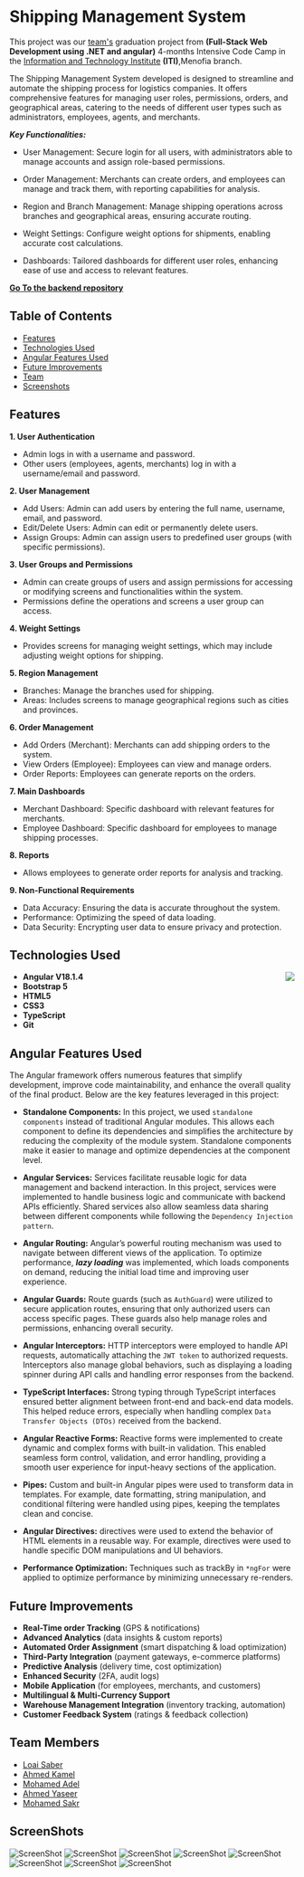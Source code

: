 # Shipping Management System

This project was our [team's](#team-members) graduation project from **(Full-Stack Web Development using .NET and angular)** 4-months Intensive Code Camp in the [Information and Technology Institute](https://iti.gov.eg/home) **(ITI)**,Menofia branch.

The Shipping Management System developed is designed to streamline and automate the shipping process for logistics companies. It offers comprehensive features for managing user roles, permissions, orders, and geographical areas, catering to the needs of different user types such as administrators, employees, agents, and merchants.

**_Key Functionalities:_**

- User Management: Secure login for all users, with administrators able to manage accounts and assign role-based permissions.

- Order Management: Merchants can create orders, and employees can manage and track them, with reporting capabilities for analysis.

- Region and Branch Management: Manage shipping operations across branches and geographical areas, ensuring accurate routing.

- Weight Settings: Configure weight options for shipments, enabling accurate cost calculations.

- Dashboards: Tailored dashboards for different user roles, enhancing ease of use and access to relevant features.

[**Go To the backend repository**](https://github.com/loaisaber07/Shipping-Management)

## Table of Contents

- [Features](#features)
- [Technologies Used](#technologies-used)
- [Angular Features Used](#angular-features-used)
- [Future Improvements](#to-be-added)
- [Team](#team-members)
- [Screenshots](#screenshots)

## Features

**1. User Authentication**

- Admin logs in with a username and password.
- Other users (employees, agents, merchants) log in with a username/email and password.

**2. User Management**

- Add Users: Admin can add users by entering the full name, username, email, and password.
- Edit/Delete Users: Admin can edit or permanently delete users.
- Assign Groups: Admin can assign users to predefined user groups (with specific permissions).

**3. User Groups and Permissions**

- Admin can create groups of users and assign permissions for accessing or modifying screens and functionalities within the system.
- Permissions define the operations and screens a user group can access.

**4. Weight Settings**

- Provides screens for managing weight settings, which may include adjusting weight options for shipping.

**5. Region Management**

- Branches: Manage the branches used for shipping.
- Areas: Includes screens to manage geographical regions such as cities and provinces.

**6. Order Management**

- Add Orders (Merchant): Merchants can add shipping orders to the system.
- View Orders (Employee): Employees can view and manage orders.
- Order Reports: Employees can generate reports on the orders.

**7. Main Dashboards**

- Merchant Dashboard: Specific dashboard with relevant features for merchants.
- Employee Dashboard: Specific dashboard for employees to manage shipping processes.

**8. Reports**

- Allows employees to generate order reports for analysis and tracking.

**9. Non-Functional Requirements**

- Data Accuracy: Ensuring the data is accurate throughout the system.
- Performance: Optimizing the speed of data loading.
- Data Security: Encrypting user data to ensure privacy and protection.

## Technologies Used

<img src="https://skillicons.dev/icons?i=angular,ts,bootstrap,html,css,git&perline=3" align="right" />

- **Angular V18.1.4**
- **Bootstrap 5**
- **HTML5**
- **CSS3**
- **TypeScript**
- **Git**

## Angular Features Used

The Angular framework offers numerous features that simplify development, improve code maintainability, and enhance the overall quality of the final product. Below are the key features leveraged in this project:

- **Standalone Components:** In this project, we used `standalone components` instead of traditional Angular modules. This allows each component to define its dependencies and simplifies the architecture by reducing the complexity of the module system. Standalone components make it easier to manage and optimize dependencies at the component level.

- **Angular Services:** Services facilitate reusable logic for data management and backend interaction. In this project, services were implemented to handle business logic and communicate with backend APIs efficiently. Shared services also allow seamless data sharing between different components while following the `Dependency Injection pattern`.

- **Angular Routing:** Angular’s powerful routing mechanism was used to navigate between different views of the application. To optimize performance, **_lazy loading_** was implemented, which loads components on demand, reducing the initial load time and improving user experience.

- **Angular Guards:** Route guards (such as `AuthGuard`) were utilized to secure application routes, ensuring that only authorized users can access specific pages. These guards also help manage roles and permissions, enhancing overall security.

- **Angular Interceptors:** HTTP interceptors were employed to handle API requests, automatically attaching the `JWT token` to authorized requests. Interceptors also manage global behaviors, such as displaying a loading spinner during API calls and handling error responses from the backend.

- **TypeScript Interfaces:** Strong typing through TypeScript interfaces ensured better alignment between front-end and back-end data models. This helped reduce errors, especially when handling complex `Data Transfer Objects (DTOs)` received from the backend.

- **Angular Reactive Forms:** Reactive forms were implemented to create dynamic and complex forms with built-in validation. This enabled seamless form control, validation, and error handling, providing a smooth user experience for input-heavy sections of the application.

- **Pipes:** Custom and built-in Angular pipes were used to transform data in templates. For example, date formatting, string manipulation, and conditional filtering were handled using pipes, keeping the templates clean and concise.

- **Angular Directives:** directives were used to extend the behavior of HTML elements in a reusable way. For example, directives were used to handle specific DOM manipulations and UI behaviors.

- **Performance Optimization:** Techniques such as trackBy in `*ngFor` were applied to optimize performance by minimizing unnecessary re-renders.

## Future Improvements

- **Real-Time order Tracking** (GPS & notifications)
- **Advanced Analytics** (data insights & custom reports)
- **Automated Order Assignment** (smart dispatching & load optimization)
- **Third-Party Integration** (payment gateways, e-commerce platforms)
- **Predictive Analysis** (delivery time, cost optimization)
- **Enhanced Security** (2FA, audit logs)
- **Mobile Application** (for employees, merchants, and customers)
- **Multilingual & Multi-Currency Support**
- **Warehouse Management Integration** (inventory tracking, automation)
- **Customer Feedback System** (ratings & feedback collection)

## Team Members

- [Loai Saber](https://github.com/loaisaber07)
- [Ahmed Kamel](https://github.com/AKR045)
- [Mohamed Adel](https://github.com/mohamedadel26)
- [Ahmed Yaseer](https://github.com/Ahmedyasser11)
- [Mohamed Sakr](https://github.com/sakr2000)

## ScreenShots

![ScreenShot](public/Readme_Images/Screenshot_27.png)
![ScreenShot](public/Readme_Images/Screenshot_38.png)
![ScreenShot](public/Readme_Images/Screenshot_35.png)
![ScreenShot](public/Readme_Images/Screenshot_36.png)
![ScreenShot](public/Readme_Images/Screenshot_37.png)
![ScreenShot](public/Readme_Images/Screenshot_33.png)
![ScreenShot](public/Readme_Images/Screenshot_34.png)
![ScreenShot](public/Readme_Images/Screenshot_47.png)
